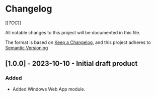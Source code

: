 # Changelog

[[_TOC_]]

All notable changes to this project will be documented in this file.

The format is based on [Keep a Changelog](https://keepachangelog.com/en/1.0.0/),
and this project adheres to [Semantic Versioning](https://semver.org/spec/v2.0.0.html)
## [1.0.0] - 2023-10-10 - Initial draft product

### Added

- Added Windows Web App module.